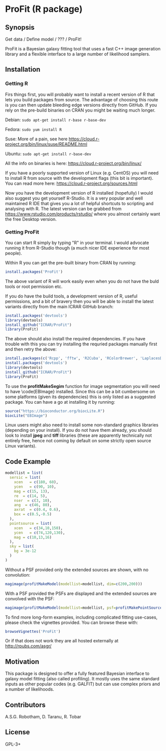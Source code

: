 # ProFit (R package)

## Synopsis

Get data / Define model / ??? / ProFit!

ProFit is a Bayesian galaxy fitting tool that uses a fast C++ image generation library and a flexible interface to a large number of likelihood samplers.

## Installation

### Getting R

Firs things first, you will probably want to install a recent version of R that lets you build packages from source. The advantage of choosing this route is you can then update bleeding edge versions directly from GitHub. If you rely on the pre-build binaries on CRAN you might be waiting much longer.

Debian:	`sudo apt-get install r-base r-base-dev`

Fedora:	`sudo yum install R`

Suse:	More of a pain, see here <https://cloud.r-project.org/bin/linux/suse/README.html>

Ubuntu:	`sudo apt-get install r-base-dev`

All the info on binaries is here: <https://cloud.r-project.org/bin/linux/>

If you have a poorly supported version of Linux (e.g. CentOS) you will need to install R from source with the development flags (this bit is important). You can read more here: <https://cloud.r-project.org/sources.html>

Now you have the development version of R installed (hopefully) I would also suggest you get yourself R-Studio. It is a very popular and well maintained R IDE that gives you a lot of helpful shortcuts to scripting and analysing with R. The latest version can be grabbed from <https://www.rstudio.com/products/rstudio/> where you almost certainly want the free Desktop version.

### Getting ProFit

You can start R simply by typing "R" in your terminal. I would advocate running it from R-Studio though (a much nicer IDE experience for most people).

Within R you can get the pre-built binary from CRAN by running:

```R
install.packages('ProFit')
```

The above variant of R will work easily even when you do not have the buld tools or root permission etc.

If you do have the build tools, a development version of R, useful permissions, and a bit of bravery then you will be able to install the latest variants directly from the main ICRAR GitHub branch:

```R
install.packages('devtools')
library(devtools)
install_github("ICRAR/ProFit")
library(ProFit)
```

The above should also install the required dependencies. If you have trouble with this you can try installing the requried packages manually first and then retry the above:

```R
install.packages(c('Rcpp', 'fftw', 'R2Cuba', 'RColorBrewer', 'LaplacesDemon', 'imager', 'magicaxis', 'FITSio', 'data.table'))
install.packages('devtools')
library(devtools)
install_github("ICRAR/ProFit")
library(ProFit)
```

To use the **profitMakeSegim** function for image segmentation you will need to have \code{EBImage} installed. Since this can be a bit cumbersome on some platforms (given its dependencies) this is only listed as a suggested package. You can have a go at installing it by running:

```R
source("https://bioconductor.org/biocLite.R")
biocLite("EBImage")
```

Linux users might also need to install some non-standard graphics libraries (depending on your install). If you do not have them already, you should look to install **jpeg** and **tiff** libraries (these are apparently technically not entirely free, hence not coming by default on some strictly open source Linux variants).

## Code Example

```R
modellist = list(
  sersic = list(
    xcen   = c(180, 60),
    ycen   = c(90, 10),
    mag = c(15, 13),
    re  = c(14, 5),
    nser  = c(3, 10),
    ang  = c(46, 80),
    axrat  = c(0.4, 0.6),
    box = c(0.5,-0.5)
  ),
  pointsource = list(
    xcen   = c(34,10,150),
    ycen   = c(74,120,130),
    mag = c(10,13,16)
  ),
  sky = list(
    bg = 3e-12
  )
)
```

Without a PSF provided only the extended sources are shown, with no convolution:

```R
magimage(profitMakeModel(modellist=modellist, dim=c(200,200)))
```

With a PSF provided the PSFs are displayed and the extended sources are convolved with the PSF:

```R
magimage(profitMakeModel(modellist=modellist, psf=profitMakePointSource(), dim=c(200,200)))
```

To find more long-form examples, including complicated fitting use-cases, please check the vignettes provided. You can browse these with:

```R
browseVignettes('ProFit')
```

Or if that does not work they are all hosted externally at <http://rpubs.com/asgr/>

## Motivation

This package is designed to offer a fully featured Bayesian interface to galaxy model fitting (also called profiling). It mostly uses the same standard inputs as other popular codes (e.g. GALFIT) but can use complex priors and a number of likelihoods.

## Contributors

A.S.G. Robotham, D. Taranu, R. Tobar

## License

GPL-3+
